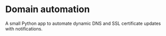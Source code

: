 # Domain automation

A small Python app to automate dynamic DNS and SSL certificate updates with notifications.

